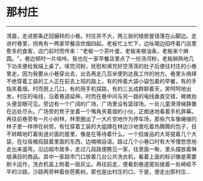 <!--
 * @Author: caix cai1058@qq.com
 * @Date: 2025-04-29 14:15:54
 * @LastEditors: caix cai1058@qq.com
 * @LastEditTime: 2025-04-29 14:16:09
 * @FilePath: \docsify\docs\articles\journey\j42.md
 * @Description: 那村庄
-->
# 那村庄
---

清晨，走进那条迂回辗转的小巷。村庄并不大，两三层的矮房屋错落在山脚边。走进村巷里，拐角有一两家早餐店炊烟四起。老板忙上忙下，边吆喝边招呼着门店里愈多的食客，店门前时而传来："老板一个茶叶蛋，老板来根油条，老板来个麻圆。"，巷边顿时一片喧哗。我也在一家早餐店里点了一份汤河粉，老板娴熟地几下功夫便给我端上桌了。嗦完河粉，抚慰和填充好空荡荡的肚子后便往村庄的小巷里走。因为我要从小巷穿出去，出去再走几百米便到达我工作的地方。巷里头络绎不绝穿着工装的工人正在前去上班的路上，有的拎着大袋小袋包着的早餐，有的手指夹着烟，时而抿上几口，有的用手机探路，有的三五成群聊着天，笑呵呵地出发。村庄的电线，沿着巷道延伸，时而在巷中间与另一路的电线垂直交错，微微抬头便显眼可见。旁边有一个广阔的广场，广场里设有篮球场，一处儿童滑滑梯静置在远处尽头。广场旁的凳子坐着一个嘴角夹着烟的小伙，正痴迷地看着手机屏幕。再往前巷旁有一片小树林，林里圈出了一大片空地作为停车场，那些汽车像蜷缩的林子里一样停在树旁。有位穿着工装的大姐蹲在林边沙地里吃着热腾腾的包子，目不转睛地盯着街道对面的屋里，像是在等待着什么。一个拾废品的大哥提着几个大袋，在垃圾桶捣鼓着里面的东西，边喃喃自语。路过几个小巷口时有大爷慢悠悠地走出来遛弯。沿边超市居多，走过几段路便瞧见一家，往里面一瞅，里头摆放着琳琅满目的商品。其中一家超市门口放着几台公共洗衣机，看着上面的标识像是需要刷卡运作，洗衣机盖上附着一层灰尘。再往前走，便看到巷道尾衔接着一处崎岖不平的沙路，沙路两旁种着些芭蕉树。那也是出村庄的口。于是，便走出那村庄...